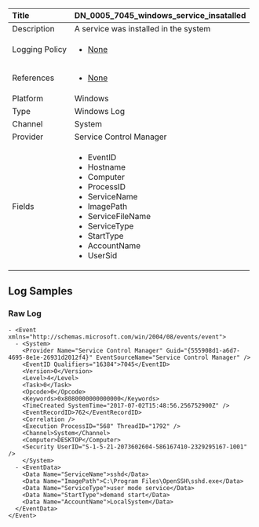 | Title          | DN_0005_7045_windows_service_insatalled                                                                                                      |
|:---------------|:-----------------------------------------------------------------------------------------------------------------|
| Description    | A service was installed in the system                                                                                                |
| Logging Policy | <ul><li>[None](../Logging_Policies/None.md)</li></ul> |
| References     | <ul><li>[None](None)</li></ul>                                  |
| Platform       | Windows   |
| Type           | Windows Log 		|
| Channel        | System    |
| Provider       | Service Control Manager   |
| Fields         | <ul><li>EventID</li><li>Hostname</li><li>Computer</li><li>ProcessID</li><li>ServiceName</li><li>ImagePath</li><li>ServiceFileName</li><li>ServiceType</li><li>StartType</li><li>AccountName</li><li>UserSid</li></ul>                                               |


## Log Samples

### Raw Log

```
- <Event xmlns="http://schemas.microsoft.com/win/2004/08/events/event">
  - <System>
    <Provider Name="Service Control Manager" Guid="{555908d1-a6d7-4695-8e1e-26931d2012f4}" EventSourceName="Service Control Manager" /> 
    <EventID Qualifiers="16384">7045</EventID> 
    <Version>0</Version> 
    <Level>4</Level> 
    <Task>0</Task> 
    <Opcode>0</Opcode> 
    <Keywords>0x8080000000000000</Keywords> 
    <TimeCreated SystemTime="2017-07-02T15:48:56.256752900Z" /> 
    <EventRecordID>762</EventRecordID> 
    <Correlation /> 
    <Execution ProcessID="568" ThreadID="1792" /> 
    <Channel>System</Channel> 
    <Computer>DESKTOP</Computer> 
    <Security UserID="S-1-5-21-2073602604-586167410-2329295167-1001" /> 
    </System>
  - <EventData>
    <Data Name="ServiceName">sshd</Data> 
    <Data Name="ImagePath">C:\Program Files\OpenSSH\sshd.exe</Data> 
    <Data Name="ServiceType">user mode service</Data> 
    <Data Name="StartType">demand start</Data> 
    <Data Name="AccountName">LocalSystem</Data> 
  </EventData>
</Event>

```




